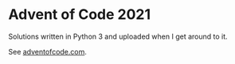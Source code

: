 # Advent of Code 2021

Solutions written in Python 3 and uploaded when I get around to it.

See [adventofcode.com](https://adventofcode.com/2021).
